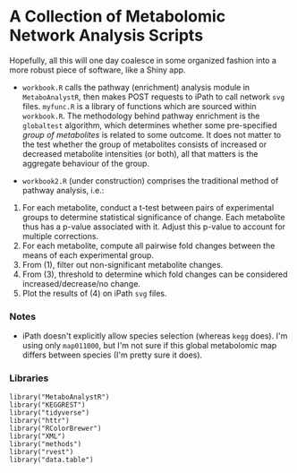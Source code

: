 # A Collection of Metabolomic Network Analysis Scripts

Hopefully, all this will one day coalesce in some organized fashion into a more robust piece of software, like a Shiny app. 

* `workbook.R` calls the pathway (enrichment) analysis module in `MetaboAnalystR`, then makes POST requests to iPath to call network `svg` files. `myfunc.R` is a library of functions which are sourced within `workbook.R`. The methodology behind pathway enrichment is the `globaltest` algorithm, which determines whether some pre-specified *group of metabolites* is related to some outcome. It does not matter to the test whether the group of metabolites consists of increased or decreased metabolite intensities (or both), all that matters is the aggregate behaviour of the group. 

* `workbook2.R` (under construction) comprises the traditional method of pathway analysis, i.e.:
1. For each metabolite, conduct a t-test between pairs of experimental groups to determine statistical significance of change. Each metabolite thus has a p-value associated with it. Adjust this p-value to account for multiple corrections. 
2. For each metabolite, compute all pairwise fold changes between the means of each experimental group. 
3. From (1), filter out non-significant metabolite changes. 
4. From (3), threshold to determine which fold changes can be considered increased/decrease/no change. 
5. Plot the results of (4) on iPath `svg` files. 

### Notes
* iPath doesn't explicitly allow species selection (whereas `kegg` does). I'm using only `map011000`, but I'm not sure if this global metabolomic map differs between species (I'm pretty sure it does). 

### Libraries

```
library("MetaboAnalystR")
library("KEGGREST")
library("tidyverse")
library("httr")
library("RColorBrewer")
library("XML")
library("methods")
library("rvest")
library("data.table")
```
